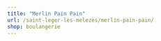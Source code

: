 ```yaml
---
title: "Merlin Pain Pain"
url: /saint-leger-les-melezes/merlin-pain-pain/
shop: boulangerie
---
```


